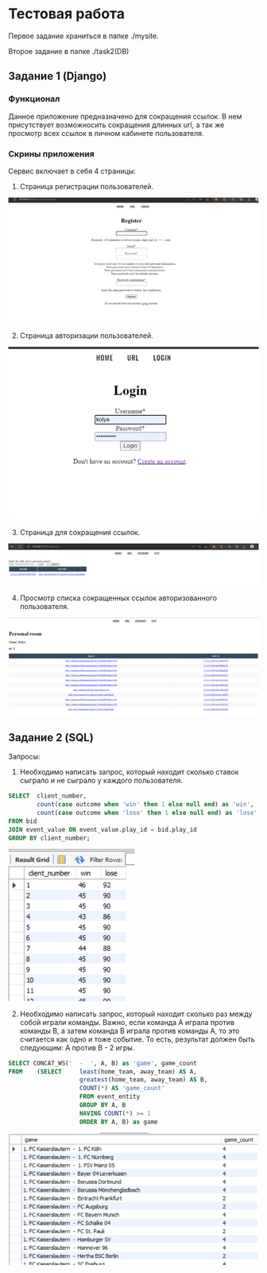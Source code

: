 # Тестовая работа
Первое задание храниться в папке ./mysite. 

Второе задание в папке ./task2(DB)

## Задание 1 (Django)
### Функционал
Данное приложение предназначено для сокращения ссылок. В нем
присутствует возможносить сокращения длинных url, а так же
просмотр всех ссылок в личном кабинете пользователя.


### Скрины приложения
Сервис включает в себя 4 страницы:
1. Страница регистрации пользователей.

![img.png](./images_readme/img.png)

2. Страница авторизации пользователей.

![img.png](./images_readme/img2.png)

3. Страница для сокращения ссылок.

![img.png](./images_readme/img3.png)


4. Просмотр списка сокращенных ссылок авторизованного пользователя.

![img_1.png](./images_readme/img4.png)




## Задание 2 (SQL)
Запросы:
1. Необходимо написать запрос, который находит сколько ставок сыграло и не сыграло у каждого пользователя.
```sql
SELECT 	client_number, 
		count(case outcome when 'win' then 1 else null end) as 'win',
		count(case outcome when 'lose' then 1 else null end) as 'lose'
FROM bid
JOIN event_value ON event_value.play_id = bid.play_id
GROUP BY client_number;
```
![img.png](./images_readme/img5.png)



2. Необходимо написать запрос, который находит сколько раз между собой играли команды.
Важно, если команда А играла против команды В, а затем команда В играла против команды А, то это считается как одно и тоже событие.
 То есть, результат должен быть следующим: А против В - 2 игры.
```sql
SELECT CONCAT_WS('  -  ', A, B) as 'game', game_count
FROM	(SELECT 	least(home_team, away_team) AS A, 
					greatest(home_team, away_team) AS B, 
					COUNT(*) AS 'game_count'
					FROM event_entity
					GROUP BY A, B
					HAVING COUNT(*) >= 1
					ORDER BY A, B) as game
```
![img.png](./images_readme/img6.png)